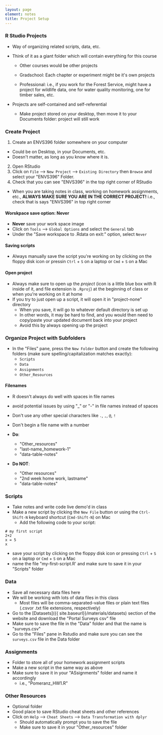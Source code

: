 ```yaml
---
layout: page
element: notes
title: Project Setup
---
```


### R Studio Projects

* Way of organizing related scripts, data, etc. 
* Think of it as a giant folder which will contain everything for this course  

  * Other courses would be other projects  
  
  * Gradschool: Each chapter or experiment might be it's own projects  
  
  * Professional: i.e., if you work for the Forest Service, might have a project for wildlife data, one for water quality monitoring, one for timber sales, etc.  
  
* Projects are self-contained and self-referential  

  * Make project stored on your desktop, then move it to your Documents folder: project will still work  

### Create Project

1. Create an ENVS396 folder somewhere on your computer  
  * Could be on Desktop, in your Documents, etc.  
  * Doesn't matter, as long as you know where it is.  
  
2. Open RStudio  
3. Click on `File` --> `New Project` --> `Existing Directory` then `Browse` and select your "ENVS396" Folder.  
4. Check that you can see "ENVS396" in the top right corner of RStudio  

  * When you are taking notes in class, working on homework assignments, etc., **ALWAYS MAKE SURE YOU ARE IN THE CORRECT PROJECT!** i.e., check that is says "ENVS396" in top right corner
  
#### Worskpace save option: Never  
* **Never** save your work space image
* Click on `Tools` --> `Global Options` and select the `General` tab  
* Under the "Save workspace to .Rdata on exit:" option, select `Never`

#### Saving scripts  
* Always manually save the script you're working on by clicking on the floppy disk icon or pressin `Ctrl` + `S` on a laptop or `Cmd` + `S` on a Mac
  
#### Open project  
* Always make sure to open up the *project* (icon is a little blue box with R inside of it, and file extension is `.Rproj`) at the beginning of class or when you're working on it at home  
* If you try to just open up a script, it will open it in "project-none" directory  
  * When you save, it will go to whatever default directory is set up
  * In other words, it may be hard to find, and you would then need to copy/paste your updated document back into your project  
  * Avoid this by always opening up the project

### Organize Project with Subfolders  

* In the "Files" pane, press the `New Folder` button and create the following folders (make sure spelling/capitalization matches exactly):  
  * `Scripts`  
  * `Data `  
  * `Assignments`  
  * `Other_Resources`  

#### Filenames  

* R doesn't always do well with spaces in file names
* avoid potential issues by using "_" or "-" in file names instead of spaces  
* Don't use any other special characters like `.`, `,`, `@`, `!` 
* Don't begin a file name with a number  

* **Do**: 
  * "Other_resources" 
  * "last-name_homework-1"
  * "data-table-notes" 
  
* **Do NOT**: 
  * "Other resources" 
  * "2nd week home work, lastname"
  * "data-table-notes" 
  
### Scripts  
* Take notes and write code live demo'd in class  
* Make a new script by clicking the `New File` button or using the `Ctrl-Shift-N` keyboard shortcut (`Cmd-Shift-N`) on Mac  
  * Add the following code to your script:

```
# my first script
2+2
x = 5
x
```

* save your script by clicking on the floppy disk icon or pressing `Ctrl` + `S` on a laptop or `Cmd` + `S` on a Mac  
* name the file "my-first-script.R' and make sure to save it in your "Scripts" folder  

### Data  
* Save all necessary data files here  
* We will be working with lots of data files in this class  
  * Most files will be comma-separated-value files or plain text files (.csvor .txt file extensions, respectively) 
* Go to the [Datasets]({{ site.baseurl}}/materials/datasets) section of the website and download the "Portal Surveys csv" file  
* Make sure to save the file in the "Data" folder and that the name is "surveys.csv"  
* Go to the "Files" pane in Rstudio and make sure you can see the `surveys.csv` file in the Data folder  

### Assignments  
* Folder to store all of your homework assignment scripts  
* Make a new script in the same way as above 
* Make sure to save it in your "ASsignments" folder and name it accordingly  
  * i.e., "Pomeranz_HW1.R"
  
### Other Resources  
* Optional folder
* Good place to save RStudio cheat sheets and other references 
* Click on `Help` --> `Cheat Sheets` --> `Data Transformation with dplyr` 
  * Should automatically prompt you to save the file  
  * Make sure to save it in your "Other_resources" folder  